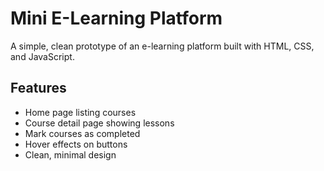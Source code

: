# Mini E-Learning Platform

A simple, clean prototype of an e-learning platform built with HTML, CSS, and JavaScript. 

## Features
- Home page listing courses
- Course detail page showing lessons
- Mark courses as completed
- Hover effects on buttons
- Clean, minimal design